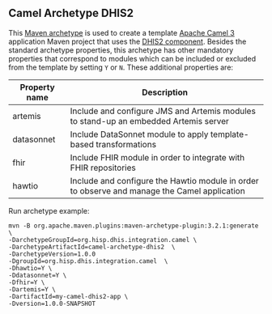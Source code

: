 ## Camel Archetype DHIS2

This [Maven archetype](https://maven.apache.org/guides/introduction/introduction-to-archetypes.html) is used to create a template [Apache Camel 3](https://camel.apache.org/) application Maven project that uses the [DHIS2 component](https://camel.apache.org/components/4.0.x/dhis2-component.html). Besides the standard archetype properties, this archetype has other mandatory properties that correspond to modules which can be included or excluded from the template by setting `Y` or `N`. These additional properties are:

| Property name | Description                                                                                  |
|---------------|----------------------------------------------------------------------------------------------|
| artemis       | Include and configure JMS and Artemis modules to stand-up an embedded Artemis server         |
| datasonnet    | Include DataSonnet module to apply template-based transformations                            |
| fhir          | Include FHIR module in order to integrate with FHIR repositories                             |
| hawtio        | Include and configure the Hawtio module in order to observe and manage the Camel application |

Run archetype example:
```
mvn -B org.apache.maven.plugins:maven-archetype-plugin:3.2.1:generate \
-DarchetypeGroupId=org.hisp.dhis.integration.camel \
-DarchetypeArtifactId=camel-archetype-dhis2  \
-DarchetypeVersion=1.0.0
-DgroupId=org.hisp.dhis.integration.camel  \
-Dhawtio=Y \
-Ddatasonnet=Y \
-Dfhir=Y \
-Dartemis=Y \
-DartifactId=my-camel-dhis2-app \
-Dversion=1.0.0-SNAPSHOT
```